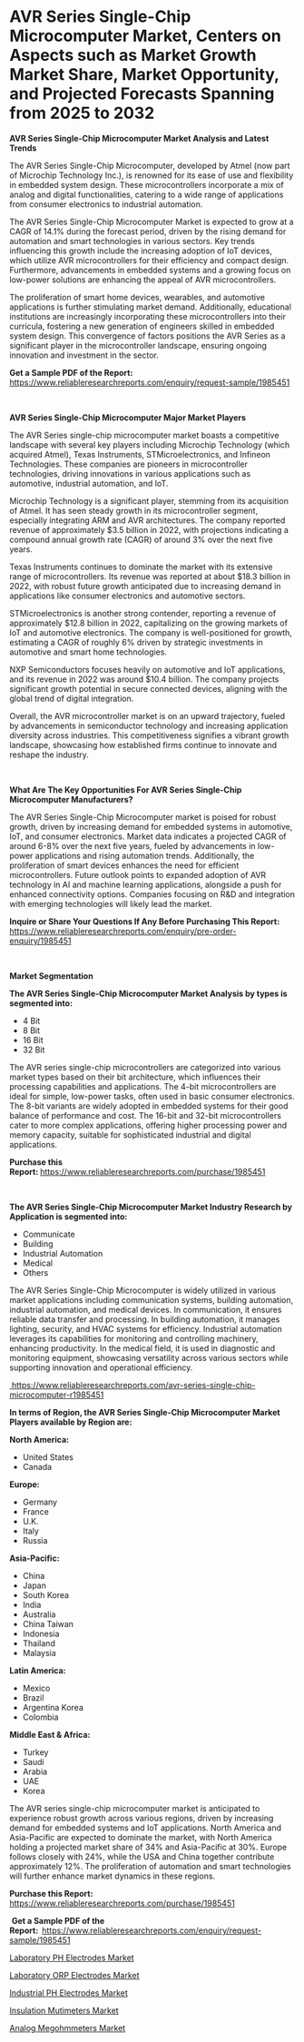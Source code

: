 <p><h1>AVR Series Single-Chip Microcomputer Market, Centers on Aspects such as Market Growth Market Share, Market Opportunity, and Projected Forecasts Spanning from 2025 to 2032</h1></p><p><strong>AVR Series Single-Chip Microcomputer Market Analysis and Latest Trends</strong></p>
<p><p>The AVR Series Single-Chip Microcomputer, developed by Atmel (now part of Microchip Technology Inc.), is renowned for its ease of use and flexibility in embedded system design. These microcontrollers incorporate a mix of analog and digital functionalities, catering to a wide range of applications from consumer electronics to industrial automation.</p><p>The AVR Series Single-Chip Microcomputer Market is expected to grow at a CAGR of 14.1% during the forecast period, driven by the rising demand for automation and smart technologies in various sectors. Key trends influencing this growth include the increasing adoption of IoT devices, which utilize AVR microcontrollers for their efficiency and compact design. Furthermore, advancements in embedded systems and a growing focus on low-power solutions are enhancing the appeal of AVR microcontrollers.</p><p>The proliferation of smart home devices, wearables, and automotive applications is further stimulating market demand. Additionally, educational institutions are increasingly incorporating these microcontrollers into their curricula, fostering a new generation of engineers skilled in embedded system design. This convergence of factors positions the AVR Series as a significant player in the microcontroller landscape, ensuring ongoing innovation and investment in the sector.</p></p>
<p><strong>Get a Sample PDF of the Report:&nbsp;</strong> <a href="https://www.reliableresearchreports.com/enquiry/request-sample/1985451?utm_campaign=16&utm_medium=2&utm_source=Github&utm_content=ia&utm_term=13022025&utm_id=avr-series-single-chip-microcomputer">https://www.reliableresearchreports.com/enquiry/request-sample/1985451</a></p>
<p>&nbsp;</p>
<p><strong>AVR Series Single-Chip Microcomputer Major Market Players</strong></p>
<p><p>The AVR Series single-chip microcomputer market boasts a competitive landscape with several key players including Microchip Technology (which acquired Atmel), Texas Instruments, STMicroelectronics, and Infineon Technologies. These companies are pioneers in microcontroller technologies, driving innovations in various applications such as automotive, industrial automation, and IoT.</p><p>Microchip Technology is a significant player, stemming from its acquisition of Atmel. It has seen steady growth in its microcontroller segment, especially integrating ARM and AVR architectures. The company reported revenue of approximately $3.5 billion in 2022, with projections indicating a compound annual growth rate (CAGR) of around 3% over the next five years.</p><p>Texas Instruments continues to dominate the market with its extensive range of microcontrollers. Its revenue was reported at about $18.3 billion in 2022, with robust future growth anticipated due to increasing demand in applications like consumer electronics and automotive sectors. </p><p>STMicroelectronics is another strong contender, reporting a revenue of approximately $12.8 billion in 2022, capitalizing on the growing markets of IoT and automotive electronics. The company is well-positioned for growth, estimating a CAGR of roughly 6% driven by strategic investments in automotive and smart home technologies.</p><p>NXP Semiconductors focuses heavily on automotive and IoT applications, and its revenue in 2022 was around $10.4 billion. The company projects significant growth potential in secure connected devices, aligning with the global trend of digital integration.</p><p>Overall, the AVR microcontroller market is on an upward trajectory, fueled by advancements in semiconductor technology and increasing application diversity across industries. This competitiveness signifies a vibrant growth landscape, showcasing how established firms continue to innovate and reshape the industry.</p></p>
<p>&nbsp;</p>
<p><strong>What Are The Key Opportunities For AVR Series Single-Chip Microcomputer Manufacturers?</strong></p>
<p><p>The AVR Series Single-Chip Microcomputer market is poised for robust growth, driven by increasing demand for embedded systems in automotive, IoT, and consumer electronics. Market data indicates a projected CAGR of around 6-8% over the next five years, fueled by advancements in low-power applications and rising automation trends. Additionally, the proliferation of smart devices enhances the need for efficient microcontrollers. Future outlook points to expanded adoption of AVR technology in AI and machine learning applications, alongside a push for enhanced connectivity options. Companies focusing on R&D and integration with emerging technologies will likely lead the market.</p></p>
<p><strong>Inquire or Share Your Questions If Any Before Purchasing This Report:</strong> <a href="https://www.reliableresearchreports.com/enquiry/pre-order-enquiry/1985451?utm_campaign=16&utm_medium=2&utm_source=Github&utm_content=ia&utm_term=13022025&utm_id=avr-series-single-chip-microcomputer">https://www.reliableresearchreports.com/enquiry/pre-order-enquiry/1985451</a></p>
<p>&nbsp;</p>
<p><strong>Market Segmentation</strong></p>
<p><strong>The AVR Series Single-Chip Microcomputer Market Analysis by types is segmented into:</strong></p>
<p><ul><li>4 Bit</li><li>8 Bit</li><li>16 Bit</li><li>32 Bit</li></ul></p>
<p><p>The AVR series single-chip microcontrollers are categorized into various market types based on their bit architecture, which influences their processing capabilities and applications. The 4-bit microcontrollers are ideal for simple, low-power tasks, often used in basic consumer electronics. The 8-bit variants are widely adopted in embedded systems for their good balance of performance and cost. The 16-bit and 32-bit microcontrollers cater to more complex applications, offering higher processing power and memory capacity, suitable for sophisticated industrial and digital applications.</p></p>
<p><strong>Purchase this Report:&nbsp;</strong><a href="https://www.reliableresearchreports.com/purchase/1985451?utm_campaign=16&utm_medium=2&utm_source=Github&utm_content=ia&utm_term=13022025&utm_id=avr-series-single-chip-microcomputer">https://www.reliableresearchreports.com/purchase/1985451</a></p>
<p>&nbsp;</p>
<p><strong>The AVR Series Single-Chip Microcomputer Market Industry Research by Application is segmented into:</strong></p>
<p><ul><li>Communicate</li><li>Building</li><li>Industrial Automation</li><li>Medical</li><li>Others</li></ul></p>
<p><p>The AVR Series Single-Chip Microcomputer is widely utilized in various market applications including communication systems, building automation, industrial automation, and medical devices. In communication, it ensures reliable data transfer and processing. In building automation, it manages lighting, security, and HVAC systems for efficiency. Industrial automation leverages its capabilities for monitoring and controlling machinery, enhancing productivity. In the medical field, it is used in diagnostic and monitoring equipment, showcasing versatility across various sectors while supporting innovation and operational efficiency.</p></p>
<p><a href="https://www.reliableresearchreports.com/avr-series-single-chip-microcomputer-r1985451?utm_campaign=16&utm_medium=2&utm_source=Github&utm_content=ia&utm_term=13022025&utm_id=avr-series-single-chip-microcomputer">&nbsp;https://www.reliableresearchreports.com/avr-series-single-chip-microcomputer-r1985451</a></p>
<p><strong>In terms of Region, the AVR Series Single-Chip Microcomputer Market Players available by Region are:</strong></p>
<p>
    <p> <strong> North America: </strong>
        <ul>
            <li>United States</li>
            <li>Canada</li>
        </ul>
        </p> 
    <p> <strong> Europe: </strong>
        <ul>
            <li>Germany</li>
            <li>France</li>
            <li>U.K.</li>
            <li>Italy</li>
            <li>Russia</li>
        </ul>
        </p> 
    <p> <strong> Asia-Pacific: </strong>
        <ul>
            <li>China</li>
            <li>Japan</li>
            <li>South Korea</li>
            <li>India</li>
            <li>Australia</li>
            <li>China Taiwan</li>
            <li>Indonesia</li>
            <li>Thailand</li>
            <li>Malaysia</li>
        </ul>
        </p> 
    <p> <strong> Latin America: </strong>
        <ul>
            <li>Mexico</li>
            <li>Brazil</li>
            <li>Argentina Korea</li>
            <li>Colombia</li>
        </ul>
        </p> 
    <p> <strong> Middle East & Africa: </strong>
        <ul>
            <li>Turkey</li>
            <li>Saudi</li>
            <li>Arabia</li>
            <li>UAE</li>
            <li>Korea</li>
        </ul>
    </p>
    </p>
<p><p>The AVR series single-chip microcomputer market is anticipated to experience robust growth across various regions, driven by increasing demand for embedded systems and IoT applications. North America and Asia-Pacific are expected to dominate the market, with North America holding a projected market share of 34% and Asia-Pacific at 30%. Europe follows closely with 24%, while the USA and China together contribute approximately 12%. The proliferation of automation and smart technologies will further enhance market dynamics in these regions.</p></p>
<p><strong>Purchase this Report: </strong><a href="https://www.reliableresearchreports.com/purchase/1985451?utm_campaign=16&utm_medium=2&utm_source=Github&utm_content=ia&utm_term=13022025&utm_id=avr-series-single-chip-microcomputer">https://www.reliableresearchreports.com/purchase/1985451</a></p>
<p>&nbsp;<strong>Get a Sample PDF of the Report:&nbsp;&nbsp;</strong><a href="https://www.reliableresearchreports.com/enquiry/request-sample/1985451?utm_campaign=16&utm_medium=2&utm_source=Github&utm_content=ia&utm_term=13022025&utm_id=avr-series-single-chip-microcomputer">https://www.reliableresearchreports.com/enquiry/request-sample/1985451</a></p>
<p><strong></strong></p>
<p><p><a href="https://github.com/birbamanan03/Market-Research-Report-List-1/blob/main/laboratory-ph-electrodes-market.md?utm_campaign=16&utm_medium=2&utm_source=Github&utm_content=ia&utm_term=13022025&utm_id=avr-series-single-chip-microcomputer">Laboratory PH Electrodes Market</a></p><p><a href="https://github.com/djibenesha/Market-Research-Report-List-1/blob/main/laboratory-orp-electrodes-market.md?utm_campaign=16&utm_medium=2&utm_source=Github&utm_content=ia&utm_term=13022025&utm_id=avr-series-single-chip-microcomputer">Laboratory ORP Electrodes Market</a></p><p><a href="https://github.com/abedlagagica4/Market-Research-Report-List-1/blob/main/industrial-ph-electrodes-market.md?utm_campaign=16&utm_medium=2&utm_source=Github&utm_content=ia&utm_term=13022025&utm_id=avr-series-single-chip-microcomputer">Industrial PH Electrodes Market</a></p><p><a href="https://github.com/bholdsfofie/Market-Research-Report-List-1/blob/main/insulation-mutimeters-market.md?utm_campaign=16&utm_medium=2&utm_source=Github&utm_content=ia&utm_term=13022025&utm_id=avr-series-single-chip-microcomputer">Insulation Mutimeters Market</a></p><p><a href="https://github.com/rashkaeduzor/Market-Research-Report-List-1/blob/main/analog-megohmmeters-market.md?utm_campaign=16&utm_medium=2&utm_source=Github&utm_content=ia&utm_term=13022025&utm_id=avr-series-single-chip-microcomputer">Analog Megohmmeters Market</a></p></p>